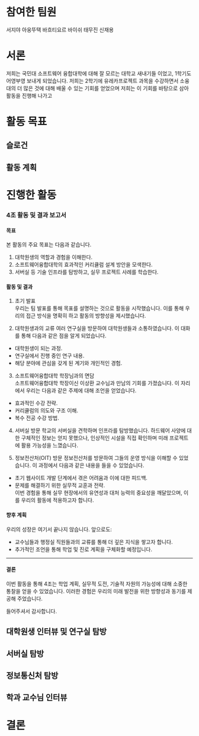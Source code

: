 <!---
# Welcome to GitHub

유레카 프로젝트 팀 생성을 축하합니다.

**팀페이지 주소** -> https://kookmin-sw-eureka.github.io/ '{{분반 및 자신의 팀 번호}}'

**예시)** 2024년 1분반 1조  https://kookmin-sw-eureka.github.io/eureka-2024-101

## Markdown을 사용하여 내용꾸미기

Markdown은 작문을 스타일링하기위한 가볍고 사용하기 쉬운 구문입니다. 여기에는 다음을위한 규칙이 포함됩니다.

```markdown
Syntax highlighted code block

# Header 1
## Header 2
### Header 3

- Bulleted
- List

1. Numbered
2. List

**Bold** and _Italic_ and `Code` text

[Link](url) and ![Image](src)
```

자세한 내용은 [GitHub Flavored Markdown](https://guides.github.com/features/mastering-markdown/).

### Support or Contact

readme 파일 생성에 추가적인 도움이 필요하면 [도움말](https://help.github.com/articles/about-readmes/) 이나 [contact support](https://github.com/contact) 을 이용하세요.
--->
# 참여한 팀원

서지야
아웅뚜택
바흐티요르
바이쉬
태무진
신재용

# 서론

저희는 국민대 소프트웨어 융합대학에 대해 잘 모르는 대학교 새내기들 이었고, 1학기도 어영부영 보내게 되었습니다. 저희는 2학기에 유레카프로젝트 과목을 수강하면서 소융대의 더 많은 것에 대해 배울 수 있는 기회를 얻었으며 저희는 이 기회를 바탕으로 삼아 활동을 진행해 나가고 

# 활동 목표
## 슬로건
## 활동 계획
# 진행한 활동

### 4조 활동 및 결과 보고서   

#### 목표  
본 활동의 주요 목표는 다음과 같습니다.  
1. 대학원생의 역할과 경험을 이해한다.  
2. 소프트웨어융합대학의 효과적인 커리큘럼 설계 방안을 모색한다.  
3. 서버실 등 기술 인프라를 탐방하고, 실무 프로젝트 사례를 학습한다.  

#### 활동 및 결과  

1. 초기 발표  
우리는 팀 발표를 통해 목표를 설명하는 것으로 활동을 시작했습니다. 이를 통해 우리의 접근 방식을 명확히 하고 활동의 방향성을 제시했습니다.  

2. 대학원생과의 교류
여러 연구실을 방문하여 대학원생들과 소통하였습니다. 이 대화를 통해 다음과 같은 점을 알게 되었습니다.  
- 대학원생이 되는 과정.  
- 연구실에서 진행 중인 연구 내용.  
- 해당 분야에 관심을 갖게 된 계기와 개인적인 경험.  

3. 소프트웨어융합대학 학장님과의 면담  
소프트웨어융합대학 학장이신 이상환 교수님과 만남의 기회를 가졌습니다. 이 자리에서 우리는 다음과 같은 주제에 대해 조언을 얻었습니다.  
- 효과적인 수강 전략.  
- 커리큘럼의 의도와 구조 이해.  
- 복수 전공 수강 방법.  

4. 서버실 방문
학교의 서버실을 견학하며 인프라를 탐방했습니다. 하드웨어 사양에 대한 구체적인 정보는 얻지 못했으나, 인상적인 시설을 직접 확인하며 미래 프로젝트에 활용 가능성을 느꼈습니다.  

5. 정보전산처(OIT) 방문
정보전산처를 방문하여 그들의 운영 방식을 이해할 수 있었습니다. 이 과정에서 다음과 같은 내용을 들을 수 있었습니다.  
- 초기 웹사이트 개발 단계에서 겪은 어려움과 이에 대한 피드백.  
- 문제를 해결하기 위한 실무적 교훈과 전략.  
이번 경험을 통해 실무 현장에서의 유연성과 대처 능력의 중요성을 깨달았으며, 이를 우리의 활동에 적용하고자 합니다.  



#### 향후 계획  
우리의 성장은 여기서 끝나지 않습니다. 앞으로도:  
- 교수님들과 행정실 직원들과의 교류를 통해 더 깊은 지식을 쌓고자 합니다.  
- 추가적인 조언을 통해 학업 및 진로 계획을 구체화할 예정입니다.  

---

#### 결론  
이번 활동을 통해 4조는 학업 계획, 실무적 도전, 기술적 자원의 가능성에 대해 소중한 통찰을 얻을 수 있었습니다. 이러한 경험은 우리의 미래 발전을 위한 방향성과 동기를 제공해 주었습니다.  

들어주셔서 감사합니다.  

## 대학원생 인터뷰 및 연구실 탐방
## 서버실 탐방
## 정보통신처 탐방
## 학과 교수님 인터뷰 
# 결론
